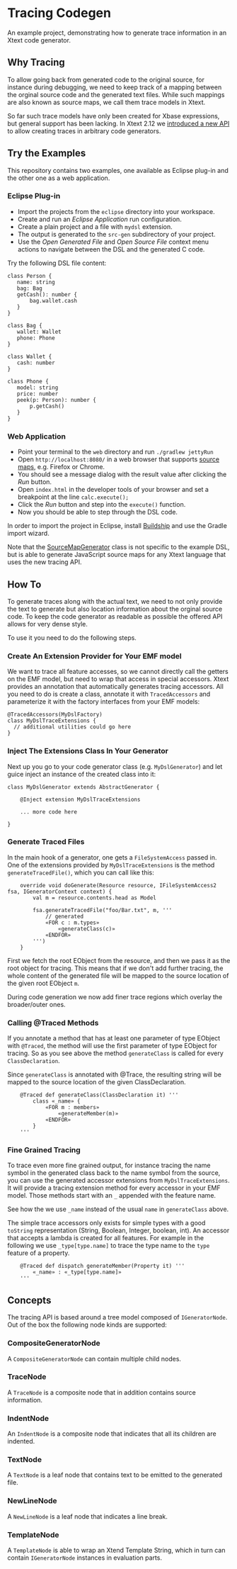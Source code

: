 # Tracing Codegen

An example project, demonstrating how to generate trace information in an Xtext code generator.

## Why Tracing

To allow going back from generated code to the original source, for instance during debugging, we need to keep track of a mapping between the orginal source code and the generated text files. While such mappings are also known as source maps, we call them trace models in Xtext.

So far such trace models have only been created for Xbase expressions, but general support has been lacking. In Xtext 2.12 we [introduced a new API](https://github.com/eclipse/xtext-core/pull/288/files) to allow creating traces in arbitrary code generators.

## Try the Examples

This repository contains two examples, one available as Eclipse plug-in and the other one as a web application.

### Eclipse Plug-in

 * Import the projects from the `eclipse` directory into your workspace.
 * Create and run an _Eclipse Application_ run configuration.
 * Create a plain project and a file with `mydsl` extension.
 * The output is generated to the `src-gen` subdirectory of your project.
 * Use the _Open Generated File_ and _Open Source File_ context menu actions to navigate between the DSL and the generated C code.

 Try the following DSL file content:

 ```
 class Person {
    name: string
    bag: Bag
    getCash(): number {
        bag.wallet.cash
    }
}

class Bag {
    wallet: Wallet
    phone: Phone
}

class Wallet {
	cash: number
}

class Phone {
	model: string
	price: number
	peek(p: Person): number {
		p.getCash()
	}
}
```

### Web Application

 * Point your terminal to the `web` directory and run `./gradlew jettyRun`
 * Open `http://localhost:8080/` in a web browser that supports [source maps](https://developer.mozilla.org/en-US/docs/Tools/Debugger/How_to/Use_a_source_map), e.g. Firefox or Chrome.
 * You should see a message dialog with the result value after clicking the _Run_ button.
 * Open `index.html` in the developer tools of your browser and set a breakpoint at the line `calc.execute();`
 * Click the _Run_ button and step into the `execute()` function.
 * Now you should be able to step through the DSL code.

In order to import the project in Eclipse, install [Buildship](https://projects.eclipse.org/projects/tools.buildship/downloads) and use the Gradle import wizard.

Note that the [SourceMapGenerator](https://github.com/TypeFox/tracing_codegen/blob/master/web/io.typefox.traceexample.javascript/src/main/java/io/typefox/traceexample/javascript/generator/SourceMapGenerator.xtend) class is not specific to the example DSL, but is able to generate JavaScript source maps for any Xtext language that uses the new tracing API.

## How To

To generate traces along with the actual text, we need to not only provide the text to generate but also location information about the orginal source code. To keep the code generator as readable as possible the offered API allows for very dense style.

To use it you need to do the following steps.

### Create An Extension Provider for Your EMF model

We want to trace all feature accesses, so we cannot directly call the getters on the EMF model, but need to wrap that access in special accessors. Xtext provides an annotation that automatically generates tracing accessors. All you need to do is create a class, annotate it with `TracedAccessors` and parameterize it with the factory interfaces from your EMF models:
```xtend
@TracedAccessors(MyDslFactory)
class MyDslTraceExtensions {
  // additional utilities could go here
}
```

### Inject The Extensions Class In Your Generator

Next up you go to your code generator class (e.g. `MyDslGenerator`) and let guice inject an instance of the created class into it:

```xtend
class MyDslGenerator extends AbstractGenerator {
	
	@Inject extension MyDslTraceExtensions
	
	... more code here

}
```

### Generate Traced Files

In the main hook of a generator, one gets a `FileSystemAccess` passed in. One of the extensions provided by `MyDslTraceExtensions` is the method `generateTracedFile()`, which you can call like this:

```xtend
	override void doGenerate(Resource resource, IFileSystemAccess2 fsa, IGeneratorContext context) {
		val m = resource.contents.head as Model
		
		fsa.generateTracedFile("foo/Bar.txt", m, '''
			// generated
			«FOR c : m.types»
				«generateClass(c)»
			«ENDFOR»
		''')
	}
```

First we fetch the root EObject from the resource, and then we pass it as the root object for tracing. This means that if we don't add further tracing, the whole content of the generated file will be mapped to the source location of the given root EObject `m`.

During code generation we now add finer trace regions which overlay the broader/outer ones.

### Calling @Traced Methods

If you annotate a method that has at least one parameter of type EObject with `@Traced`, the method will use the first parameter of type EObject for tracing. So as you see above the method `generateClass` is called for every `ClassDeclaration`.

Since `generateClass` is annotated with @Trace, the resulting string will be mapped to the source location of the given ClassDeclaration.
```xtend 
	@Traced def generateClass(ClassDeclaration it) '''
		class «_name» {
			«FOR m : members»
				«generateMember(m)»
			«ENDFOR»
		}
	'''
```

### Fine Grained Tracing

To trace even more fine grained output, for instance tracing the name symbol in the generated class back to the name symbol from the source, you can use the generated accessor extensions from `MyDslTraceExtensions`. It will provide a tracing extension method for every accessor in your EMF model. Those methods start with an `_` appended with the feature name.

See how the we use `_name` instead of the usual `name` in `generateClass` above.

The simple trace accessors only exists for simple types with a good `toString` representation (String, Boolean, Integer, boolean, int). An accessor that accepts a lambda is created for all features. For example in the following we use `_type[type.name]` to trace the type name to the `type` feature of a property.
```xtend
	@Traced def dispatch generateMember(Property it) '''
		«_name» : «_type[type.name]»
	'''
```

## Concepts

The tracing API is based around a tree model composed of `IGeneratorNode`. Out of the box the following node kinds are supported:

### CompositeGeneratorNode
A `CompositeGeneratorNode` can contain multiple child nodes.

### TraceNode
A `TraceNode` is a composite node that in addition contains source information.

### IndentNode
An `IndentNode` is a composite node that indicates that all its children are indented.

### TextNode
A `TextNode` is a leaf node that contains text to be emitted to the generated file.

### NewLineNode
A `NewLineNode` is a leaf node that indicates a line break.

### TemplateNode
A `TemplateNode` is able to wrap an Xtend Template String, which in turn can contain `IGeneratorNode` instances in evaluation parts.

